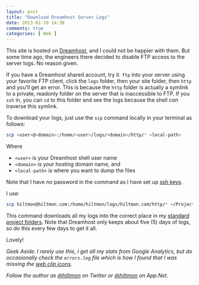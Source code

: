 ```yaml
---
layout: post
title: "Download Dreamhost Server Logs"
date: 2013-02-10 14:38
comments: true
categories: [ Web ]
---
```


This site is hosted on [Dreamhost](http://www.dreamhost.com/r.cgi?258997), and I could not be happier with them. But some time ago, the engineers there decided to disable FTP access to the server logs. No reason given.

If you have a Dreamhost shared account, try it. `ftp` into your server using your favorite FTP client, click the `logs` folder, then your site folder, then  `http` and you’ll get an error. This is because the `http` folder is actually a symlink to a private, readonly folder on the server that is inaccessible to FTP. If you `ssh` in, you can `cd` to this folder and see the logs because the shell *can* traverse this symlink.

To download your logs, just use the `scp` command locally in your terminal as follows:

``` sh
scp <user>@<domain>:/home/<user>/logs/<domain>/http/* <local-path>
```

Where

* `<user>` is your Dreamhost shell user name
* `<domain>` is your hosting domain name, and
* `<local-path>` is where you want to dump the files

Note that I have no password in the command as I have set up [ssh keys](http://wiki.dreamhost.com/SSH).

I use:

``` sh
scp hiltmon@hiltmon.com:/home/hiltmon/logs/hiltmon.com/http/* ~/Projects/HiltmonDotCom/data/logs/
```

This command downloads all my logs into the correct place in my [standard project folders](http://hiltmon.com/blog/2012/06/30/project-folder-layout/). Note that Dreamhost only keeps about five (5) days of logs, so do this every few days to get it all.

Lovely!

*Geek Aside: I rarely use this, I get all my stats from Google Analytics, but do occasionally check the `errors.log` file which is how I found that I was missing the [web clip icons](http://www.hiltmon.com/blog/2013/02/10/add-web-clip-icons-to-octopress/).*

*Follow the author as [@hiltmon](http://twitter.com/hiltmon) on Twitter or [@hiltmon](http://alpha.app.net/hiltmon) on App.Net.*
